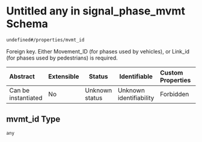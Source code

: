 # Untitled any in signal_phase_mvmt Schema

```txt
undefined#/properties/mvmt_id
```

Foreign key. Either Movement_ID (for phases used by vehicles), or Link_id (for phases used by pedestrians) is required.


| Abstract            | Extensible | Status         | Identifiable            | Custom Properties | Additional Properties | Access Restrictions | Defined In                                                                                        |
| :------------------ | ---------- | -------------- | ----------------------- | :---------------- | --------------------- | ------------------- | ------------------------------------------------------------------------------------------------- |
| Can be instantiated | No         | Unknown status | Unknown identifiability | Forbidden         | Allowed               | none                | [signal_phase_mvmt.schema.json\*](../../out/signal_phase_mvmt.schema.json "open original schema") |

## mvmt_id Type

`any`
